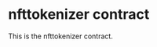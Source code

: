 # nfttokenizer contract

This is the nfttokenizer contract. 

<!-- TODO: Write more about the contract -->